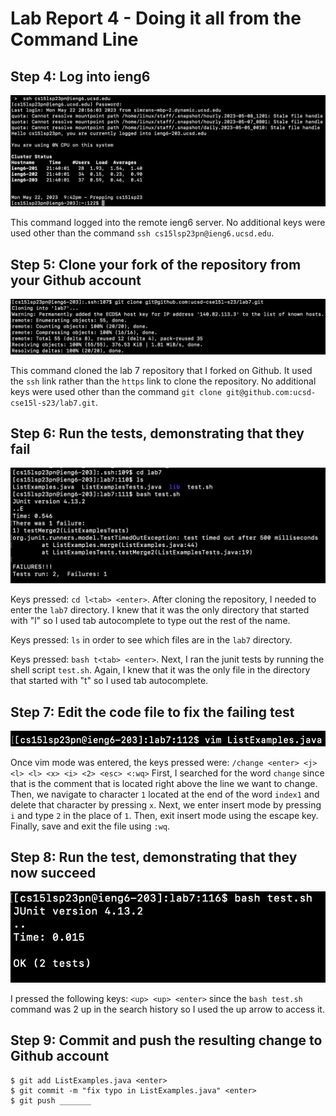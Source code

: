# Lab Report 4 - Doing it all from the Command Line

## Step 4: Log into ieng6

![Image](step4-screenshot.png)

This command logged into the remote ieng6 server. No additional keys were used other than the command `ssh cs15lsp23pn@ieng6.ucsd.edu`. 

## Step 5: Clone your fork of the repository from your Github account 

![Image](step5-screenshot.png)

This command cloned the lab 7 repository that I forked on Github. It used the `ssh` link rather than the `https` link to clone the repository. No additional keys were used other than the command `git clone git@github.com:ucsd-cse15l-s23/lab7.git`. 

## Step 6: Run the tests, demonstrating that they fail

![Image](step6-screenshot.png)

Keys pressed: `cd l<tab> <enter>`. After cloning the repository, I needed to enter the `lab7` directory. I knew that it was the only directory that started with "l" so I used tab autocomplete to type out the rest of the name. 

Keys pressed: `ls` in order to see which files are in the `lab7` directory. 

Keys pressed: `bash t<tab> <enter>`. Next, I ran the junit tests by running the shell script `test.sh`. Again, I knew that it was the only file in the directory that started with "t" so I used tab autocomplete. 


## Step 7: Edit the code file to fix the failing test

![Image](step7-screenshot.png)

Once vim mode was entered, the keys pressed were: `/change <enter> <j> <l> <l> <x> <i> <2> <esc> <:wq>` First, I searched for the word `change` since that is the comment that is located right above the line we want to change. Then, we navigate to character `1` located at the end of the word `index1` and delete that character by pressing `x`. Next, we enter insert mode by pressing `i` and type `2` in the place of `1`. Then, exit insert mode using the escape key. Finally, save and exit the file using `:wq`. 

## Step 8: Run the test, demonstrating that they now succeed 

![Image](step8-screenshot.png)

I pressed the following keys: `<up> <up> <enter>` since the `bash test.sh` command was 2 up in the search history so I used the up arrow to access it. 

## Step 9: Commit and push the resulting change to Github account

```
$ git add ListExamples.java <enter>
$ git commit -m "fix typo in ListExamples.java" <enter>
$ git push _______
```
